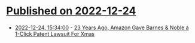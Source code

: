 # [Published on 2022-12-24](index.md)

* [2022-12-24, 15:34:00](https://yro.slashdot.org/story/22/12/24/061219/23-years-ago-amazon-gave-barnes-noble-a-1-click-patent-lawsuit-for-xmas?utm_source=rss1.0mainlinkanon&utm_medium=feed) - [23 Years Ago, Amazon Gave Barnes &amp; Noble a 1-Click Patent Lawsuit For Xmas](https://yro.slashdot.org/story/22/12/24/061219/23-years-ago-amazon-gave-barnes-noble-a-1-click-patent-lawsuit-for-xmas?utm_source=rss1.0mainlinkanon&utm_medium=feed)

